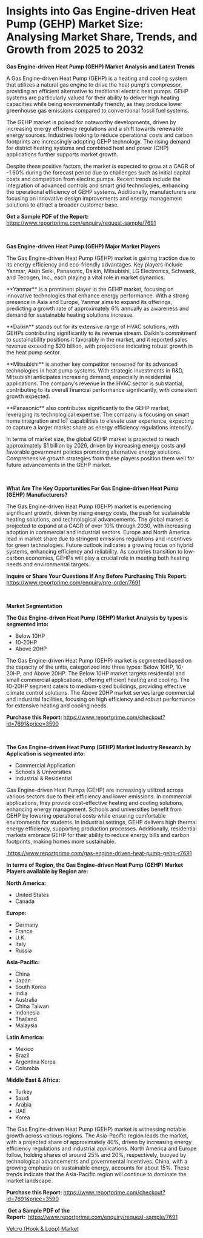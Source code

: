 <p><h1>Insights into Gas Engine-driven Heat Pump (GEHP) Market Size: Analysing Market Share, Trends, and Growth from 2025 to 2032</h1></p><p><strong>Gas Engine-driven Heat Pump (GEHP) Market Analysis and Latest Trends</strong></p>
<p><p>A Gas Engine-driven Heat Pump (GEHP) is a heating and cooling system that utilizes a natural gas engine to drive the heat pump's compressor, providing an efficient alternative to traditional electric heat pumps. GEHP systems are particularly valued for their ability to deliver high heating capacities while being environmentally friendly, as they produce lower greenhouse gas emissions compared to conventional fossil fuel systems.</p><p>The GEHP market is poised for noteworthy developments, driven by increasing energy efficiency regulations and a shift towards renewable energy sources. Industries looking to reduce operational costs and carbon footprints are increasingly adopting GEHP technology. The rising demand for district heating systems and combined heat and power (CHP) applications further supports market growth. </p><p>Despite these positive factors, the market is expected to grow at a CAGR of -1.60% during the forecast period due to challenges such as initial capital costs and competition from electric pumps. Recent trends include the integration of advanced controls and smart grid technologies, enhancing the operational efficiency of GEHP systems. Additionally, manufacturers are focusing on innovative design improvements and energy management solutions to attract a broader customer base.</p></p>
<p><strong>Get a Sample PDF of the Report:&nbsp;</strong> <a href="https://www.reportprime.com/enquiry/request-sample/7691?utm_campaign=2454&utm_medium=2&utm_source=Github&utm_content=ia&utm_term=19032025&utm_id=gas-engine-driven-heat-pump-gehp">https://www.reportprime.com/enquiry/request-sample/7691</a></p>
<p>&nbsp;</p>
<p><strong>Gas Engine-driven Heat Pump (GEHP) Major Market Players</strong></p>
<p><p>The Gas Engine-driven Heat Pump (GEHP) market is gaining traction due to its energy efficiency and eco-friendly advantages. Key players include Yanmar, Aisin Seiki, Panasonic, Daikin, Mitsubishi, LG Electronics, Schwank, and Tecogen, Inc., each playing a vital role in market dynamics.</p><p>**Yanmar** is a prominent player in the GEHP market, focusing on innovative technologies that enhance energy performance. With a strong presence in Asia and Europe, Yanmar aims to expand its offerings, predicting a growth rate of approximately 6% annually as awareness and demand for sustainable heating solutions increase. </p><p>**Daikin** stands out for its extensive range of HVAC solutions, with GEHPs contributing significantly to its revenue stream. Daikin's commitment to sustainability positions it favorably in the market, and it reported sales revenue exceeding $20 billion, with projections indicating robust growth in the heat pump sector.</p><p>**Mitsubishi** is another key competitor renowned for its advanced technologies in heat pump systems. With strategic investments in R&D, Mitsubishi anticipates increasing demand, especially in residential applications. The company’s revenue in the HVAC sector is substantial, contributing to its overall financial performance significantly, with consistent growth expected.</p><p>**Panasonic** also contributes significantly to the GEHP market, leveraging its technological expertise. The company is focusing on smart home integration and IoT capabilities to elevate user experience, expecting to capture a larger market share as energy efficiency regulations intensify.</p><p>In terms of market size, the global GEHP market is projected to reach approximately $1 billion by 2026, driven by increasing energy costs and favorable government policies promoting alternative energy solutions. Comprehensive growth strategies from these players position them well for future advancements in the GEHP market.</p></p>
<p>&nbsp;</p>
<p><strong>What Are The Key Opportunities For Gas Engine-driven Heat Pump (GEHP) Manufacturers?</strong></p>
<p><p>The Gas Engine-driven Heat Pump (GEHP) market is experiencing significant growth, driven by rising energy costs, the push for sustainable heating solutions, and technological advancements. The global market is projected to expand at a CAGR of over 10% through 2030, with increasing adoption in commercial and industrial sectors. Europe and North America lead in market share due to stringent emissions regulations and incentives for green technologies. Future outlook indicates a growing focus on hybrid systems, enhancing efficiency and reliability. As countries transition to low-carbon economies, GEHPs will play a crucial role in meeting both heating needs and environmental targets.</p></p>
<p><strong>Inquire or Share Your Questions If Any Before Purchasing This Report:</strong> <a href="https://www.reportprime.com/enquiry/pre-order/7691?utm_campaign=2454&utm_medium=2&utm_source=Github&utm_content=ia&utm_term=19032025&utm_id=gas-engine-driven-heat-pump-gehp">https://www.reportprime.com/enquiry/pre-order/7691</a></p>
<p>&nbsp;</p>
<p><strong>Market Segmentation</strong></p>
<p><strong>The Gas Engine-driven Heat Pump (GEHP) Market Analysis by types is segmented into:</strong></p>
<p><ul><li>Below 10HP</li><li>10-20HP</li><li>Above 20HP</li></ul></p>
<p><p>The Gas Engine-driven Heat Pump (GEHP) market is segmented based on the capacity of the units, categorized into three types: Below 10HP, 10-20HP, and Above 20HP. The Below 10HP market targets residential and small commercial applications, offering efficient heating and cooling. The 10-20HP segment caters to medium-sized buildings, providing effective climate control solutions. The Above 20HP market serves large commercial and industrial facilities, focusing on high efficiency and robust performance for extensive heating and cooling needs.</p></p>
<p><strong>Purchase this Report:&nbsp;</strong><a href="https://www.reportprime.com/checkout?id=7691&price=3590&utm_campaign=2454&utm_medium=2&utm_source=Github&utm_content=ia&utm_term=19032025&utm_id=gas-engine-driven-heat-pump-gehp">https://www.reportprime.com/checkout?id=7691&price=3590</a></p>
<p>&nbsp;</p>
<p><strong>The Gas Engine-driven Heat Pump (GEHP) Market Industry Research by Application is segmented into:</strong></p>
<p><ul><li>Commercial Application</li><li>Schools & Universities</li><li>Industrial & Residential</li></ul></p>
<p><p>Gas Engine-driven Heat Pumps (GEHP) are increasingly utilized across various sectors due to their efficiency and lower emissions. In commercial applications, they provide cost-effective heating and cooling solutions, enhancing energy management. Schools and universities benefit from GEHP by lowering operational costs while ensuring comfortable environments for students. In industrial settings, GEHP delivers high thermal energy efficiency, supporting production processes. Additionally, residential markets embrace GEHP for their ability to reduce energy bills and carbon footprints, making homes more sustainable.</p></p>
<p><a href="https://www.reportprime.com/gas-engine-driven-heat-pump-gehp-r7691?utm_campaign=2454&utm_medium=2&utm_source=Github&utm_content=ia&utm_term=19032025&utm_id=gas-engine-driven-heat-pump-gehp">&nbsp;https://www.reportprime.com/gas-engine-driven-heat-pump-gehp-r7691</a></p>
<p><strong>In terms of Region, the Gas Engine-driven Heat Pump (GEHP) Market Players available by Region are:</strong></p>
<p>
    <p> <strong> North America: </strong>
        <ul>
            <li>United States</li>
            <li>Canada</li>
        </ul>
        </p> 
    <p> <strong> Europe: </strong>
        <ul>
            <li>Germany</li>
            <li>France</li>
            <li>U.K.</li>
            <li>Italy</li>
            <li>Russia</li>
        </ul>
        </p> 
    <p> <strong> Asia-Pacific: </strong>
        <ul>
            <li>China</li>
            <li>Japan</li>
            <li>South Korea</li>
            <li>India</li>
            <li>Australia</li>
            <li>China Taiwan</li>
            <li>Indonesia</li>
            <li>Thailand</li>
            <li>Malaysia</li>
        </ul>
        </p> 
    <p> <strong> Latin America: </strong>
        <ul>
            <li>Mexico</li>
            <li>Brazil</li>
            <li>Argentina Korea</li>
            <li>Colombia</li>
        </ul>
        </p> 
    <p> <strong> Middle East & Africa: </strong>
        <ul>
            <li>Turkey</li>
            <li>Saudi</li>
            <li>Arabia</li>
            <li>UAE</li>
            <li>Korea</li>
        </ul>
    </p>
    </p>
<p><p>The Gas Engine-driven Heat Pump (GEHP) market is witnessing notable growth across various regions. The Asia-Pacific region leads the market, with a projected share of approximately 40%, driven by increasing energy efficiency regulations and industrial applications. North America and Europe follow, holding shares of around 25% and 20%, respectively, buoyed by technological advancements and governmental incentives. China, with a growing emphasis on sustainable energy, accounts for about 15%. These trends indicate that the Asia-Pacific region will continue to dominate the market landscape.</p></p>
<p><strong>Purchase this Report: </strong><a href="https://www.reportprime.com/checkout?id=7691&price=3590&utm_campaign=2454&utm_medium=2&utm_source=Github&utm_content=ia&utm_term=19032025&utm_id=gas-engine-driven-heat-pump-gehp">https://www.reportprime.com/checkout?id=7691&price=3590</a></p>
<p>&nbsp;<strong>Get a Sample PDF of the Report:&nbsp;&nbsp;</strong><a href="https://www.reportprime.com/enquiry/request-sample/7691?utm_campaign=2454&utm_medium=2&utm_source=Github&utm_content=ia&utm_term=19032025&utm_id=gas-engine-driven-heat-pump-gehp">https://www.reportprime.com/enquiry/request-sample/7691</a></p>
<p><strong></strong></p>
<p><p><a href="https://github.com/tigoryemm/Market-Research-Report-List-1/blob/main/velcro-hook-loop-market.md?utm_campaign=2454&utm_medium=2&utm_source=Github&utm_content=ia&utm_term=19032025&utm_id=gas-engine-driven-heat-pump-gehp">Velcro (Hook & Loop) Market</a></p></p>